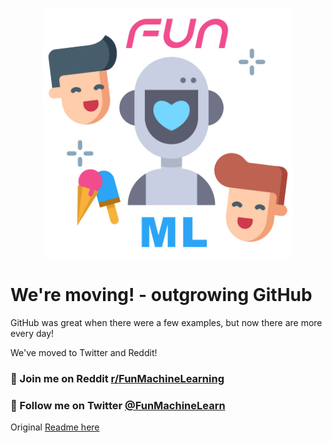 <p align="center">
<img src="./_art/fun.jpg" width="400px" />
</p>

# We're moving! - outgrowing GitHub
GitHub was great when there were a few examples, but now there are more every day!

We've moved to Twitter and Reddit!
### :star2: Join me on Reddit [r/FunMachineLearning](https://www.reddit.com/r/FunMachineLearning/)
### :star2: Follow me on Twitter [@FunMachineLearn](https://twitter.com/FunMachineLearn)


Original [Readme here](https://github.com/GantMan/fun-machine-learing/blob/master/README_orig.md)
